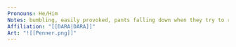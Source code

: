 ```yaml
---
Pronouns: He/Him
Notes: bumbling, easily provoked, pants falling down when they try to run
Affiliation: "[[DARA|DARA]]"
Art: "![[Penner.png]]"
---
```

